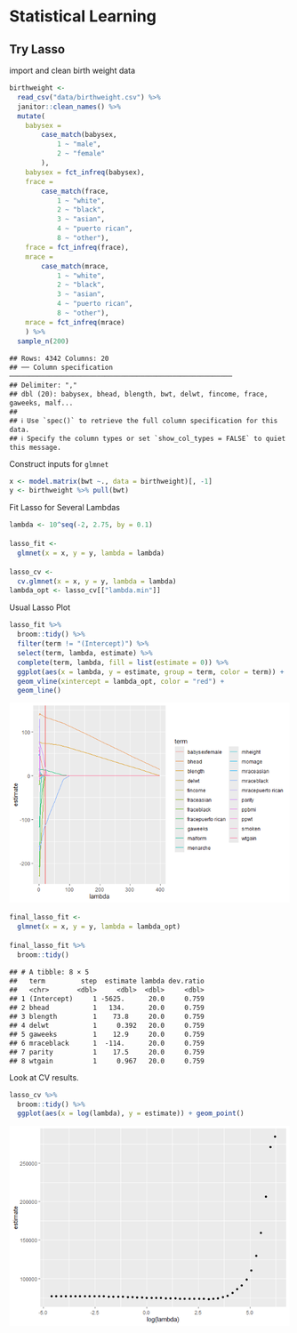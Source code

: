 Statistical Learning
================

## Try Lasso

import and clean birth weight data

``` r
birthweight <- 
  read_csv("data/birthweight.csv") %>% 
  janitor::clean_names() %>% 
  mutate(
    babysex = 
        case_match(babysex,
            1 ~ "male",
            2 ~ "female"
        ),
    babysex = fct_infreq(babysex),
    frace = 
        case_match(frace,
            1 ~ "white",
            2 ~ "black", 
            3 ~ "asian", 
            4 ~ "puerto rican", 
            8 ~ "other"),
    frace = fct_infreq(frace),
    mrace = 
        case_match(mrace,
            1 ~ "white",
            2 ~ "black", 
            3 ~ "asian", 
            4 ~ "puerto rican",
            8 ~ "other"),
    mrace = fct_infreq(mrace)
    ) %>% 
  sample_n(200)
```

    ## Rows: 4342 Columns: 20
    ## ── Column specification ────────────────────────────────────────────────────────
    ## Delimiter: ","
    ## dbl (20): babysex, bhead, blength, bwt, delwt, fincome, frace, gaweeks, malf...
    ## 
    ## ℹ Use `spec()` to retrieve the full column specification for this data.
    ## ℹ Specify the column types or set `show_col_types = FALSE` to quiet this message.

Construct inputs for `glmnet`

``` r
x <- model.matrix(bwt ~., data = birthweight)[, -1]
y <- birthweight %>% pull(bwt)
```

Fit Lasso for Several Lambdas

``` r
lambda <- 10^seq(-2, 2.75, by = 0.1) 

lasso_fit <-
  glmnet(x = x, y = y, lambda = lambda)

lasso_cv <- 
  cv.glmnet(x = x, y = y, lambda = lambda)
lambda_opt <- lasso_cv[["lambda.min"]]
```

Usual Lasso Plot

``` r
lasso_fit %>% 
  broom::tidy() %>% 
  filter(term != "(Intercept)") %>% 
  select(term, lambda, estimate) %>% 
  complete(term, lambda, fill = list(estimate = 0)) %>% 
  ggplot(aes(x = lambda, y = estimate, group = term, color = term)) + 
  geom_vline(xintercept = lambda_opt, color = "red") +
  geom_line()
```

![](shiny_dashboard_template_files/figure-gfm/unnamed-chunk-4-1.png)<!-- -->

``` r
final_lasso_fit <- 
  glmnet(x = x, y = y, lambda = lambda_opt)

final_lasso_fit %>% 
  broom::tidy()
```

    ## # A tibble: 8 × 5
    ##   term         step  estimate lambda dev.ratio
    ##   <chr>       <dbl>     <dbl>  <dbl>     <dbl>
    ## 1 (Intercept)     1 -5625.      20.0     0.759
    ## 2 bhead           1   134.      20.0     0.759
    ## 3 blength         1    73.8     20.0     0.759
    ## 4 delwt           1     0.392   20.0     0.759
    ## 5 gaweeks         1    12.9     20.0     0.759
    ## 6 mraceblack      1  -114.      20.0     0.759
    ## 7 parity          1    17.5     20.0     0.759
    ## 8 wtgain          1     0.967   20.0     0.759

Look at CV results.

``` r
lasso_cv %>% 
  broom::tidy() %>% 
  ggplot(aes(x = log(lambda), y = estimate)) + geom_point()
```

![](shiny_dashboard_template_files/figure-gfm/unnamed-chunk-6-1.png)<!-- -->
